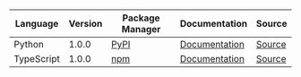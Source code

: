 # 

|Language|Version|Package Manager|Documentation|Source|
|-|-|-|-|-|
|Python|1.0.0|[PyPI](https://pypi.org/project/groundx-python-sdk/1.0.0)|[Documentation](https://github.com/groundxai/groundx-sdks/tree/main/sdks/python/README.md)|[Source](https://github.com/groundxai/groundx-sdks/tree/main/sdks/python)|
|TypeScript|1.0.0|[npm](https://www.npmjs.com/package/groundx-typescript-sdk/v/1.0.0)|[Documentation](https://github.com/groundxai/groundx-sdks/tree/main/sdks/typescript/README.md)|[Source](https://github.com/groundxai/groundx-sdks/tree/main/sdks/typescript)|